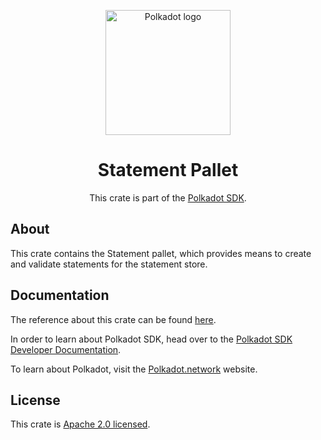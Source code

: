 <div align="center">

<img
alt="Polkadot logo" width="200"
src="https://raw.githubusercontent.com/paritytech/polkadot-sdk/rzadp/readmes/docs/images/Polkadot_Logo_Horizontal_Pink_BlackOnWhite.png">

# Statement Pallet

This crate is part of the [Polkadot SDK](https://github.com/paritytech/polkadot-sdk/).

</div>

## About

This crate contains the Statement pallet, which provides means to create and validate statements for the statement store.

## Documentation

The reference about this crate can be found [here](https://paritytech.github.io/polkadot-sdk/master/pallet_statement).

In order to learn about Polkadot SDK, head over to the [Polkadot SDK Developer Documentation](https://paritytech.github.io/polkadot-sdk/master/polkadot_sdk_docs/index.html).

To learn about Polkadot, visit the [Polkadot.network](https://polkadot.network/) website.

## License

This crate is [Apache 2.0 licensed](https://spdx.org/licenses/Apache-2.0.html).
